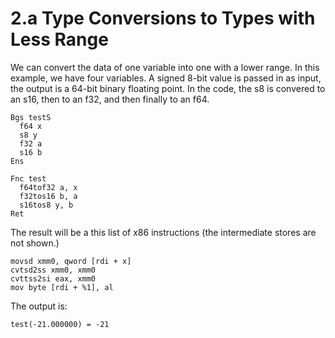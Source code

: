 # 2.a Type Conversions to Types with Less Range

We can convert the data of one variable into one with a lower range. In this example, we have four variables. A signed 8-bit value is passed in as input, the output is a 64-bit binary floating point. In the code, the s8 is convered to an s16, then to an f32, and then finally to an f64.


```
Bgs testS
  f64 x
  s8 y
  f32 a
  s16 b
Ens

Fnc test
  f64tof32 a, x
  f32tos16 b, a
  s16tos8 y, b
Ret
```

The result will be a this list of x86 instructions (the intermediate stores are not shown.)

```
movsd xmm0, qword [rdi + x]
cvtsd2ss xmm0, xmm0
cvttss2si eax, xmm0
mov byte [rdi + %1], al
```

The output is:

```
test(-21.000000) = -21
```	
